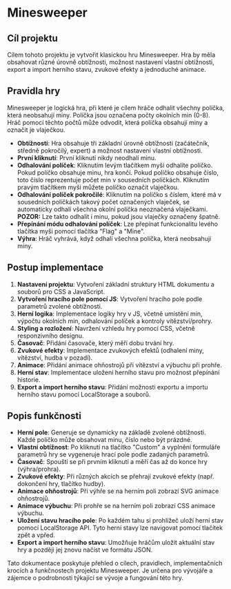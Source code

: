 # Minesweeper

## Cíl projektu
Cílem tohoto projektu je vytvořit klasickou hru Minesweeper. Hra by měla obsahovat různé úrovně obtížnosti, možnost nastavení vlastní obtížnosti, export a import herního stavu, zvukové efekty a jednoduché animace.

## Pravidla hry
Minesweeper je logická hra, při které je cílem hráče odhalit všechny políčka, která neobsahují miny.
Políčka jsou označena počty okolních min (0-8). Hráč pomocí těchto počtů může odvodit, která políčka obsahují miny a označit je vlaječkou.

- **Obtížnosti**: Hra obsahuje tři základní úrovně obtížnosti (začátečník, středně pokročilý, expert) a možnost nastavení vlastní obtížnosti.
- **První kliknutí**: První kliknutí nikdy neodhalí minu.
- **Odhalování políček**: Kliknutím levým tlačítkem myši odhalíte políčko. Pokud políčko obsahuje minu, hra končí. Pokud políčko obsahuje číslo, toto číslo reprezentuje počet min v sousedních políčkách. Kliknutím pravým tlačítkem myši můžete políčko označit vlaječkou.
- **Odhalování políček pokročilé**: Kliknutím na políčko s číslem, které má v sousedních políčkách takový počet označených vlaječek, se automaticky odhalí všechna okolní políčka neoznačená vlaječkami. **POZOR:** Lze takto odhalit i minu, pokud jsou vlaječky označeny špatně.
- **Přepínání módu odhalování políček**: Lze přepínat funkcionalitu levého tlačítka myši pomocí tlačítka "Flag" a "Mine".
- **Výhra**: Hráč vyhrává, když odhalí všechna políčka, která neobsahují miny.

## Postup implementace
1. **Nastavení projektu**: Vytvoření základní struktury HTML dokumentu a souborů pro CSS a JavaScript.
2. **Vytvoření hracího pole pomocí JS**: Vytvoření hracího pole podle parametrů zvolené obtížnosti.
3. **Herní logika**: Implementace logiky hry v JS, včetně umístění min, výpočtu okolních min, odhalování políček a kontroly vítězství/prohry.
4. **Styling a rozložení**: Navržení vzhledu hry pomocí CSS, včetně responzivního designu.
5. **Časovač**: Přidání časovače, který měří dobu trvání hry.
6. **Zvukové efekty**: Implementace zvukových efektů (odhalení miny, vítězství, hudba v pozadí).
7. **Animace**: Přidání animace ohňostrojů při vítězství a výbuchu při prohře.
8. **Herní stav**: Implementace uložení herního stavu pro možnost přepínání historie.
9. **Export a import herního stavu**: Přidání možnosti exportu a importu herního stavu pomocí LocalStorage a souborů.

## Popis funkčnosti
- **Herní pole**: Generuje se dynamicky na základě zvolené obtížnosti. Každé políčko může obsahovat minu, číslo nebo být prázdné.
- **Vlastní obtížnost**: Po kliknutí na tlačítko "Custom" a vyplnění formuláře parametrů hry se vygeneruje hrací pole podle zadaných parametrů.
- **Časovač**: Spouští se při prvním kliknutí a měří čas až do konce hry (výhra/prohra).
- **Zvukové efekty**: Při různých akcích se přehrají zvukové efekty (např. dokončení hry, tlačítko hudby).
- **Animace ohňostrojů**: Při výhře se na herním poli zobrazí SVG animace ohňostrojů.
- **Animace výbuchu**: Při prohře se na herním poli zobrazí CSS animace výbuchu.
- **Uložení stavu hracího pole**: Po každém tahu si prohlížeč uloží herní stav pomocí LocalStorage API. Tyto herní stavy lze navigovat pomocí tlačítek zpět a vpřed.
- **Export a import herního stavu**: Umožňuje hráčům uložit aktuální stav hry a později jej znovu načíst ve formátu JSON.

Tato dokumentace poskytuje přehled o cílech, pravidlech, implementačních krocích a funkčnostech projektu Minesweeper. Je určena pro vývojáře a zájemce o podrobnosti týkající se vývoje a fungování této hry.
